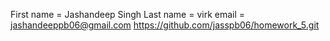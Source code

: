 First name = Jashandeep Singh 
Last name = virk email = jashandeeppb06@gmail.com 
https://github.com/jasspb06/homework_5.git

